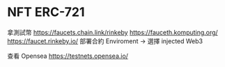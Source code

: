 # NFT ERC-721
拿測試幣
https://faucets.chain.link/rinkeby
https://fauceth.komputing.org/
https://faucet.rinkeby.io/
部署合約
Enviroment -> 選擇 injected Web3

查看 Opensea
https://testnets.opensea.io/
